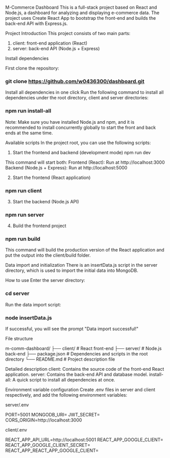 M-Commerce Dashboard
This is a full-stack project based on React and Node.js, a dashboard for analyzing and displaying e-commerce data. The project uses Create React App to bootstrap the front-end and builds the back-end API with Express.js.

Project Introduction
This project consists of two main parts:

1. client: front-end application (React)
2. server: back-end API (Node.js + Express)

Install dependencies

First clone the repository:

### git clone https://github.com/w0436300/dashboard.git

Install all dependencies in one click
Run the following command to install all dependencies under the root directory, client and server directories:

### npm run install-all

Note: Make sure you have installed Node.js and npm, and it is recommended to install concurrently globally to start the front and back ends at the same time.

Available scripts
In the project root, you can use the following scripts:

1. Start the frontend and backend (development mode)
   npm run dev

This command will start both:
Frontend (React): Run at http://localhost:3000
Backend (Node.js + Express): Run at http://localhost:5000

2. Start the frontend (React application)

### npm run client

3. Start the backend (Node.js API)

### npm run server

4. Build the frontend project

### npm run build

This command will build the production version of the React application and put the output into the client/build folder.

Data import and initialization
There is an insertData.js script in the server directory, which is used to import the initial data into MongoDB.

How to use
Enter the server directory:

### cd server

Run the data import script:

### node insertData.js

If successful, you will see the prompt "Data import successful!"

File structure

m-comm-dashboard/
├── client/ # React front-end
├── server/ # Node.js back-end
├── package.json # Dependencies and scripts in the root directory
└── README.md # Project description file

Detailed description
client: Contains the source code of the front-end React application.
server: Contains the back-end API and database model.
install-all: A quick script to install all dependencies at once.

Environment variable configuration
Create .env files in server and client respectively, and add the following environment variables:

server/.env

PORT=5001
MONGODB_URI=
JWT_SECRET=
CORS_ORIGIN=http://localhost:3000

client/.env

REACT_APP_API_URL=http://localhost:5001
REACT_APP_GOOGLE_CLIENT=
REACT_APP_GOOGLE_CLIENT_SECRET=
REACT_APP_REACT_APP_GOOGLE_CLIENT=

